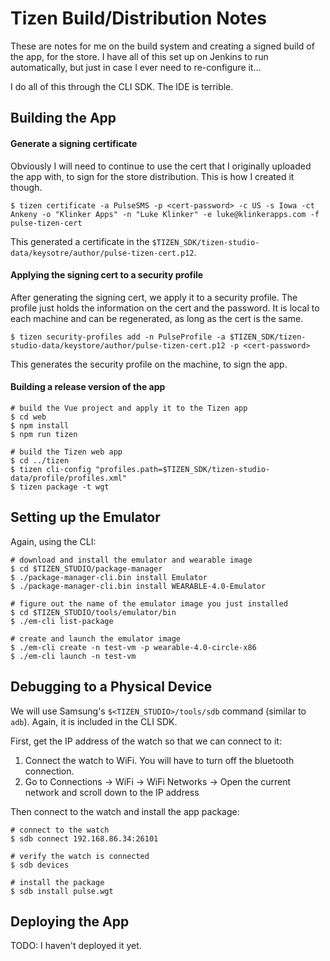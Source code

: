 # Tizen Build/Distribution Notes

These are notes for me on the build system and creating a signed build of the app, for the store. I have all of this set up on Jenkins to run automatically, but just in case I ever need to re-configure it...

I do all of this through the CLI SDK. The IDE is terrible.

## Building the App

#### Generate a signing certificate

Obviously I will need to continue to use the cert that I originally uploaded the app with, to sign for the store distribution. This is how I created it though.

```
$ tizen certificate -a PulseSMS -p <cert-password> -c US -s Iowa -ct Ankeny -o "Klinker Apps" -n "Luke Klinker" -e luke@klinkerapps.com -f pulse-tizen-cert
```

This generated a certificate in the `$TIZEN_SDK/tizen-studio-data/keysotre/author/pulse-tizen-cert.p12`.

#### Applying the signing cert to a security profile

After generating the signing cert, we apply it to a security profile. The profile just holds the information on the cert and the password. It is local to each machine and can be regenerated, as long as the cert is the same.

```
$ tizen security-profiles add -n PulseProfile -a $TIZEN_SDK/tizen-studio-data/keystore/author/pulse-tizen-cert.p12 -p <cert-password>
```

This generates the security profile on the machine, to sign the app.

#### Building a release version of the app

```
# build the Vue project and apply it to the Tizen app
$ cd web
$ npm install
$ npm run tizen

# build the Tizen web app
$ cd ../tizen
$ tizen cli-config "profiles.path=$TIZEN_SDK/tizen-studio-data/profile/profiles.xml"
$ tizen package -t wgt
```

## Setting up the Emulator

Again, using the CLI:

```
# download and install the emulator and wearable image
$ cd $TIZEN_STUDIO/package-manager
$ ./package-manager-cli.bin install Emulator
$ ./package-manager-cli.bin install WEARABLE-4.0-Emulator

# figure out the name of the emulator image you just installed
$ cd $TIZEN_STUDIO/tools/emulator/bin
$ ./em-cli list-package

# create and launch the emulator image
$ ./em-cli create -n test-vm -p wearable-4.0-circle-x86
$ ./em-cli launch -n test-vm
```

## Debugging to a Physical Device

We will use Samsung's `$<TIZEN_STUDIO>/tools/sdb` command (similar to `adb`). Again, it is included in the CLI SDK.

First, get the IP address of the watch so that we can connect to it:

1. Connect the watch to WiFi. You will have to turn off the bluetooth connection.
2. Go to Connections -> WiFi -> WiFi Networks -> Open the current network and scroll down to the IP address

Then connect to the watch and install the app package:

```
# connect to the watch
$ sdb connect 192.168.86.34:26101

# verify the watch is connected
$ sdb devices

# install the package
$ sdb install pulse.wgt
```

## Deploying the App

TODO: I haven't deployed it yet.
